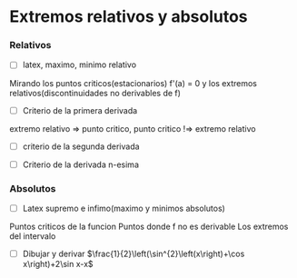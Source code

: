 # Extremos relativos y absolutos
### Relativos
- [ ] latex, maximo, minimo relativo

Mirando los puntos criticos(estacionarios) f'(a) = 0 y los extremos relativos(discontinuidades no derivables de f)
- [ ] Criterio de la primera derivada

extremo relativo => punto critico, punto critico !=> extremo relativo

- [ ] criterio de la segunda derivada

- [ ] Criterio de la derivada n-esima

### Absolutos
- [ ] Latex supremo e infimo(maximo y minimos absolutos)

Puntos criticos de la funcion
Puntos donde f no es derivable
Los extremos del intervalo

- [ ] Dibujar y derivar $\frac{1}{2}\left(\sin^{2}\left(x\right)+\cos x\right)+2\sin x-x$